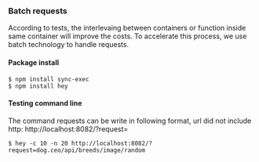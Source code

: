 ### Batch requests
According to tests, the interlevaing between containers or function inside same container will improve the costs. To accelerate this process, we use batch technology to handle requests.

#### Package install
```
$ npm install sync-exec
$ npm install hey
```

#### Testing command line
The command requests can be write in following format, url did not include http:
http://localhost:8082/?request=<url>
```
$ hey -c 10 -n 20 http://localhost:8082/?request=dog.ceo/api/breeds/image/random
```


